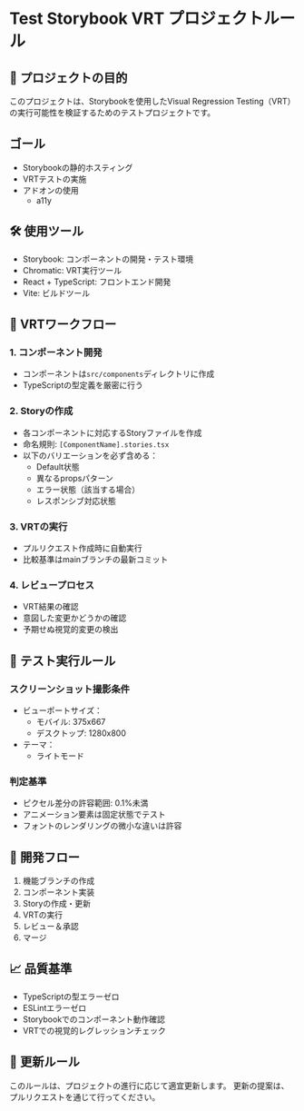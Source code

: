 # Test Storybook VRT プロジェクトルール

## 👀 プロジェクトの目的
このプロジェクトは、Storybookを使用したVisual Regression Testing（VRT）の実行可能性を検証するためのテストプロジェクトです。

## ゴール
- Storybookの静的ホスティング
- VRTテストの実施
- アドオンの使用
  - a11y
## 🛠️ 使用ツール
- Storybook: コンポーネントの開発・テスト環境
- Chromatic: VRT実行ツール
- React + TypeScript: フロントエンド開発
- Vite: ビルドツール

## 📝 VRTワークフロー

### 1. コンポーネント開発
- コンポーネントは`src/components`ディレクトリに作成
- TypeScriptの型定義を厳密に行う

### 2. Storyの作成
- 各コンポーネントに対応するStoryファイルを作成
- 命名規則: `[ComponentName].stories.tsx`
- 以下のバリエーションを必ず含める：
  - Default状態
  - 異なるpropsパターン
  - エラー状態（該当する場合）
  - レスポンシブ対応状態

### 3. VRTの実行
- プルリクエスト作成時に自動実行
- 比較基準はmainブランチの最新コミット

### 4. レビュープロセス
- VRT結果の確認
- 意図した変更かどうかの確認
- 予期せぬ視覚的変更の検出

## 🎯 テスト実行ルール

### スクリーンショット撮影条件
- ビューポートサイズ：
  - モバイル: 375x667
  - デスクトップ: 1280x800
- テーマ：
  - ライトモード

### 判定基準
- ピクセル差分の許容範囲: 0.1%未満
- アニメーション要素は固定状態でテスト
- フォントのレンダリングの微小な違いは許容

## 🚀 開発フロー
1. 機能ブランチの作成
2. コンポーネント実装
3. Storyの作成・更新
4. VRTの実行
5. レビュー＆承認
6. マージ

## 📈 品質基準
- TypeScriptの型エラーゼロ
- ESLintエラーゼロ
- Storybookでのコンポーネント動作確認
- VRTでの視覚的レグレッションチェック

## 🔄 更新ルール
このルールは、プロジェクトの進行に応じて適宜更新します。
更新の提案は、プルリクエストを通じて行ってください。
